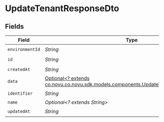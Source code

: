 # UpdateTenantResponseDto


## Fields

| Field                                                                                                                                           | Type                                                                                                                                            | Required                                                                                                                                        | Description                                                                                                                                     |
| ----------------------------------------------------------------------------------------------------------------------------------------------- | ----------------------------------------------------------------------------------------------------------------------------------------------- | ----------------------------------------------------------------------------------------------------------------------------------------------- | ----------------------------------------------------------------------------------------------------------------------------------------------- |
| `environmentId`                                                                                                                                 | *String*                                                                                                                                        | :heavy_check_mark:                                                                                                                              | N/A                                                                                                                                             |
| `id`                                                                                                                                            | *String*                                                                                                                                        | :heavy_check_mark:                                                                                                                              | N/A                                                                                                                                             |
| `createdAt`                                                                                                                                     | *String*                                                                                                                                        | :heavy_check_mark:                                                                                                                              | N/A                                                                                                                                             |
| `data`                                                                                                                                          | [Optional<? extends co.novu.co.novu.sdk.models.components.UpdateTenantResponseDtoData>](../../models/components/UpdateTenantResponseDtoData.md) | :heavy_minus_sign:                                                                                                                              | N/A                                                                                                                                             |
| `identifier`                                                                                                                                    | *String*                                                                                                                                        | :heavy_check_mark:                                                                                                                              | N/A                                                                                                                                             |
| `name`                                                                                                                                          | *Optional<? extends String>*                                                                                                                    | :heavy_minus_sign:                                                                                                                              | N/A                                                                                                                                             |
| `updatedAt`                                                                                                                                     | *String*                                                                                                                                        | :heavy_check_mark:                                                                                                                              | N/A                                                                                                                                             |